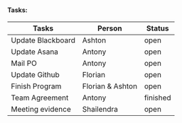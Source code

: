 #### Tasks:

| Tasks             | Person           | Status   |
| ----------------- | ---------------- | -------- |
| Update Blackboard | Ashton           | open     |
| Update Asana      | Antony           | open     |
| Mail PO           | Antony           | open     |
| Update Github     | Florian          | open     |
| Finish Program    | Florian & Ashton | open     |
| Team Agreement    | Antony           | finished |
| Meeting evidence  | Shailendra       | open     |
